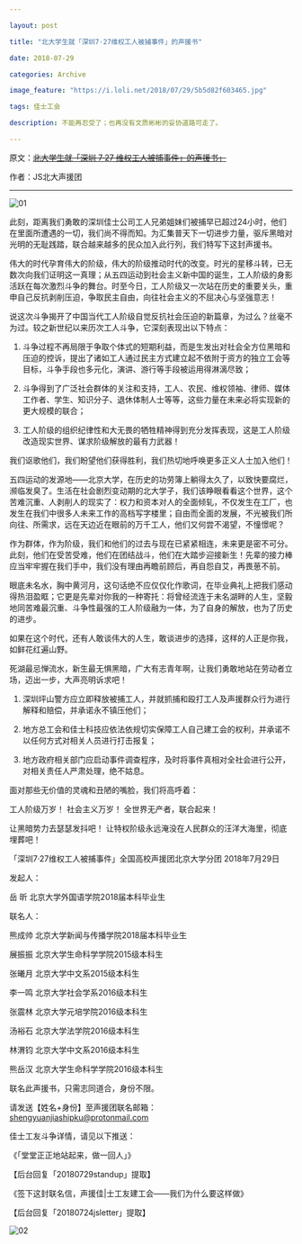 ```yaml
---

layout: post

title: "北大学生就「深圳7·27维权工人被捕事件」的声援书"

date: 2018-07-29

categories: Archive

image_feature: "https://i.loli.net/2018/07/29/5b5d82f603465.jpg"

tags: 佳士工会

description: 不能再忍受了；也再没有文质彬彬的妥协道路可走了。

---
```


原文：~~[北大学生就「深圳 7·27 维权工人被捕事件」的声援书」](https://mp.weixin.qq.com/s/6frtGOeV1_INgw9XoNuxhg)~~

作者：JS北大声援团 

---

![01](https://i.loli.net/2018/07/29/5b5d82f603465.jpg)

此刻，距离我们勇敢的深圳佳士公司工人兄弟姐妹们被捕早已超过24小时，他们在里面所遭遇的一切，我们尚不得而知。为汇集普天下一切进步力量，驱斥黑暗对光明的无耻践踏，联合越来越多的民众加入此行列，我们特写下这封声援书。

伟大的时代孕育伟大的阶级，伟大的阶级推动时代的改变。时光的星移斗转，已无数次向我们证明这一真理；从五四运动到社会主义新中国的诞生，工人阶级的身影活跃在每次激烈斗争的舞台。时至今日，工人阶级又一次站在历史的重要关头，重申自己反抗剥削压迫，争取民主自由，向往社会主义的不屈决心与坚强意志！

说这次斗争揭开了中国当代工人阶级自觉反抗社会压迫的新篇章，为过么？丝毫不为过。较之新世纪以来历次工人斗争，它深刻表现出以下特点：

1. 斗争过程不再局限于争取个体式的短期利益，而是生发出对社会全方位黑暗和压迫的控诉，提出了诸如工人通过民主方式建立起不依附于资方的独立工会等目标，斗争手段也多元化，演讲、游行等手段被运用得淋漓尽致；

2. 斗争得到了广泛社会群体的关注和支持，工人、农民、维权领袖、律师、媒体工作者、学生、知识分子、退休体制人士等等，这些力量在未来必将实现新的更大规模的联合；

3. 工人阶级的组织纪律性和大无畏的牺牲精神得到充分发挥表现，这是工人阶级改造现实世界、谋求阶级解放的最有力武器！

我们讴歌他们，我们盼望他们获得胜利，我们热切地呼唤更多正义人士加入他们！

五四运动的发源地——北京大学，在历史的功劳簿上躺得太久了，以致快要腐烂，濒临发臭了。生活在社会剧烈变动期的北大学子，我们该睁眼看看这个世界，这个苦难沉重、人剥削人的现实了：权力和资本对人的全面倾轧，不仅发生在工厂，也发生在我们中很多人未来工作的高档写字楼里；自由而全面的发展，不光被我们所向往、所需求，远在天边近在眼前的万千工人，他们又何尝不渴望，不憧憬呢？

作为群体，作为阶级，我们和他们的过去与现在已紧紧相连，未来更是密不可分。此刻，他们在受苦受难，他们在团结战斗，他们在大踏步迎接新生！先辈的接力棒应当牢牢握在我们手中，我们没有理由再瞻前顾后，再自怨自艾，再畏葸不前。

眼底未名水，胸中黄河月，这句话绝不应仅仅化作歌词，在毕业典礼上把我们感动得热泪盈眶；它更是先辈对你我的一种寄托：将曾经流连于未名湖畔的人生，坚毅地同苦难最沉重、斗争性最强的工人阶级融为一体，为了自身的解放，也为了历史的进步。

如果在这个时代，还有人敢谈伟大的人生，敢谈进步的选择，这样的人正是你我，如鲜花红遍山野。

死湖最忌惮流水，新生最无惧黑暗，广大有志青年啊，让我们勇敢地站在劳动者立场，迈出一步，大声亮明诉求吧！

1. 深圳坪山警方应立即释放被捕工人，并就抓捕和殴打工人及声援群众行为进行解释和赔偿，并承诺永不镇压他们；

2. 地方总工会和佳士科技应依法依规切实保障工人自己建工会的权利，并承诺不以任何方式对相关人员进行打击报复；

3. 地方政府相关部门应启动事件调查程序，及时将事件真相对全社会进行公开，对相关责任人严肃处理，绝不姑息。

面对那些无价值的灵魂和丑陋的嘴脸，我们将高呼着：

工人阶级万岁！
社会主义万岁！
全世界无产者，联合起来！

让黑暗势力去瑟瑟发抖吧！
让特权阶级永远淹没在人民群众的汪洋大海里，彻底埋葬吧！


「深圳7·27维权工人被捕事件」全国高校声援团北京大学分团
2018年7月29日


发起人：

岳   昕 北京大学外国语学院2018届本科毕业生

联名人：

熊成帅 北京大学新闻与传播学院2018届本科毕业生

展振振 北京大学生命科学学院2015级本科生

张曦月 北京大学中文系2015级本科生

李一鸣 北京大学社会学系2016级本科生

张震林 北京大学元培学院2016级本科生

汤裕石 北京大学法学院2016级本科生

林渭钧 北京大学中文系2016级本科生

熊岳汉 北京大学生命科学学院2016级本科生

联名此声援书，只需志同道合，身份不限。

请发送【姓名+身份】至声援团联名邮箱：shengyuanjiashipku@protonmail.com

佳士工友斗争详情，请见以下推送：

《「堂堂正正地站起来，做一回人」》

【后台回复「20180729standup」提取】

《签下这封联名信，声援佳|士工友建工会——我们为什么要这样做》

【后台回复「20180724jsletter」提取】

![02](https://i.loli.net/2018/07/29/5b5d82f584ad8.jpg)
